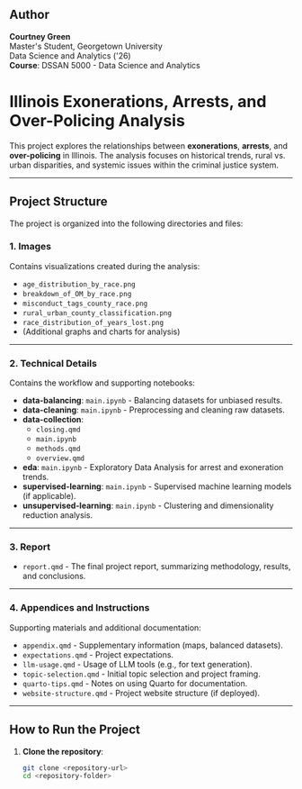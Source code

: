 ## **Author**
**Courtney Green**  
Master's Student, Georgetown University  
Data Science and Analytics ('26)  
**Course**: DSSAN 5000 - Data Science and Analytics  


# **Illinois Exonerations, Arrests, and Over-Policing Analysis**

This project explores the relationships between **exonerations**, **arrests**, and **over-policing** in Illinois. The analysis focuses on historical trends, rural vs. urban disparities, and systemic issues within the criminal justice system.

---

## **Project Structure**

The project is organized into the following directories and files:

### **1. Images**
Contains visualizations created during the analysis:
- `age_distribution_by_race.png`
- `breakdown_of_OM_by_race.png`
- `misconduct_tags_county_race.png`
- `rural_urban_county_classification.png`
- `race_distribution_of_years_lost.png`
- (Additional graphs and charts for analysis)

---

### **2. Technical Details**
Contains the workflow and supporting notebooks:
- **data-balancing**: `main.ipynb` - Balancing datasets for unbiased results.
- **data-cleaning**: `main.ipynb` - Preprocessing and cleaning raw datasets.
- **data-collection**:  
   - `closing.qmd`  
   - `main.ipynb`  
   - `methods.qmd`  
   - `overview.qmd`
- **eda**: `main.ipynb` - Exploratory Data Analysis for arrest and exoneration trends.
- **supervised-learning**: `main.ipynb` - Supervised machine learning models (if applicable).
- **unsupervised-learning**: `main.ipynb` - Clustering and dimensionality reduction analysis.

---

### **3. Report**
- `report.qmd` - The final project report, summarizing methodology, results, and conclusions.

---

### **4. Appendices and Instructions**
Supporting materials and additional documentation:
- `appendix.qmd` - Supplementary information (maps, balanced datasets).
- `expectations.qmd` - Project expectations.
- `llm-usage.qmd` - Usage of LLM tools (e.g., for text generation).
- `topic-selection.qmd` - Initial topic selection and project framing.
- `quarto-tips.qmd` - Notes on using Quarto for documentation.
- `website-structure.qmd` - Project website structure (if deployed).

---

## **How to Run the Project**

1. **Clone the repository**:
   ```bash
   git clone <repository-url>
   cd <repository-folder>
